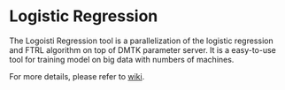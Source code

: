 Logistic Regression
======
The Logoisti Regression tool is a parallelization of the logistic regression and FTRL algorithm on top of DMTK parameter server. It is a easy-to-use tool for training model on big data with numbers of machines. 

For more details, please refer to [wiki](https://github.com/Microsoft/multiverso/wiki/Logistic-Regression).
